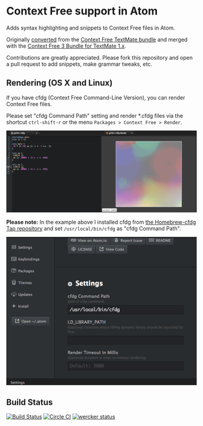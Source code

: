 # Context Free support in Atom

Adds syntax highlighting and snippets to Context Free files in Atom.

Originally [converted](http://atom.io/docs/latest/converting-a-text-mate-bundle)
from the [Context Free TextMate bundle](https://github.com/textmate/context-free.tmbundle)
and merged with the [Context Free 3 Bundle for TextMate 1.x](https://github.com/Royaljerry/cfdg-3-bundle-for-textmate-1-x).

Contributions are greatly appreciated. Please fork this repository and open a
pull request to add snippets, make grammar tweaks, etc.

## Rendering (OS X and Linux)

If you have cfdg (Context Free Command-Line Version), you can render Context Free files.

Please set "cfdg Command Path" setting and render *.cfdg files via the shortcut `ctrl-shift-r` or the menu `Packages > Context Free > Render`.

![Language Context Free - Rendering Screenshot](https://raw.githubusercontent.com/kn1kn1/language-context-free/master/rendering.png)

**Please note:** In the example above I installed cfdg from [the Homebrew-cfdg Tap repository](https://github.com/kn1kn1/homebrew-cfdg) and set `/usr/local/bin/cfdg` as "cfdg Command Path".

![cfdg Command Path setting](https://raw.githubusercontent.com/kn1kn1/language-context-free/master/settings.png)

## Build Status

[![Build Status](https://travis-ci.org/kn1kn1/language-context-free.svg?branch=master)](https://travis-ci.org/kn1kn1/language-context-free)
[![Circle CI](https://circleci.com/gh/kn1kn1/language-context-free.png?style=shield)](https://circleci.com/gh/kn1kn1/language-context-free)
[![wercker status](https://app.wercker.com/status/005e3657c1a81d0fcaceafa0980fcb99/m "wercker status")](https://app.wercker.com/project/bykey/005e3657c1a81d0fcaceafa0980fcb99)
